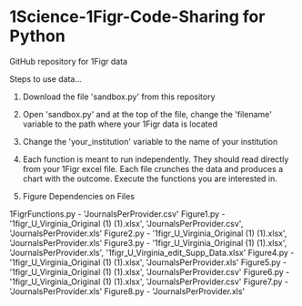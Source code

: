 # 1Science-1Figr-Code-Sharing for Python


GitHub repository for 1Figr data


Steps to use data...

1. Download the file 'sandbox.py' from this repository

2. Open 'sandbox.py' and at the top of the file, change the 'filename' variable to the path where your 1Figr data is located

3. Change the 'your_institution' variable to the name of your institution

4. Each function is meant to run independently. They should read directly from your 1Figr excel file. Each file crunches the 
data and produces a chart with the outcome. Execute the functions you are interested in.

5. Figure Dependencies on Files

  1FigrFunctions.py - 'JournalsPerProvider.csv'
  Figure1.py - '1figr_U_Virginia_Original (1) (1).xlsx', 'JournalsPerProvider.csv', 'JournalsPerProvider.xls'
  Figure2.py - '1figr_U_Virginia_Original (1) (1).xlsx', 'JournalsPerProvider.xls'
  Figure3.py - '1figr_U_Virginia_Original (1) (1).xlsx', 'JournalsPerProvider.xls', '1figr_U_Virginia_edit_Supp_Data.xlsx'
  Figure4.py - '1figr_U_Virginia_Original (1) (1).xlsx', 'JournalsPerProvider.xls'
  Figure5.py - '1figr_U_Virginia_Original (1) (1).xlsx', 'JournalsPerProvider.csv'
  Figure6.py - '1figr_U_Virginia_Original (1) (1).xlsx', 'JournalsPerProvider.csv'
  Figure7.py - 'JournalsPerProvider.xls'
  Figure8.py - 'JournalsPerProvider.xls'
  
  
